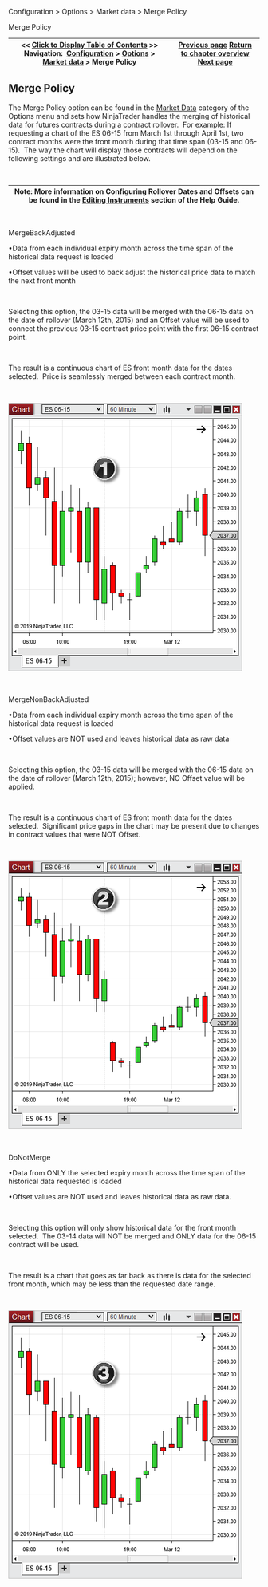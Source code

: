 ﻿


Configuration \> Options \> Market data \> Merge Policy






















Merge Policy







| \<\< [Click to Display Table of Contents](merge_policy.md) \>\> **Navigation:**     [Configuration](configuration-1.md) \> [Options](options-1.md) \> [Market data](options_marketdata-1.md) \> Merge Policy | [Previous page](splits_and_dividends-1.md) [Return to chapter overview](options_marketdata-1.md) [Next page](real_time_tick_filter-1.md) |
| --- | --- |











## Merge Policy


The Merge Policy option can be found in the [Market Data](options_marketdata-1.md) category of the Options menu and sets how NinjaTrader handles the merging of historical data for futures contracts during a contract rollover.  For example: If requesting a chart of the ES 06\-15 from March 1st through April 1st, two contract months were the front month during that time span (03\-15 and 06\-15\).  The way the chart will display those contracts will depend on the following settings and are illustrated below.


 




| Note: More information on Configuring Rollover Dates and Offsets can be found in the [Editing Instruments](editing_instruments-1.md) section of the Help Guide. |
| --- |



 


MergeBackAdjusted


•Data from each individual expiry month across the time span of the historical data request is loaded

•Offset values will be used to back adjust the historical price data to match the next front month

 


Selecting this option, the 03\-15 data will be merged with the 06\-15 data on the date of rollover (March 12th, 2015\) and an Offset value will be used to connect the previous 03\-15 contract price point with the first 06\-15 contract point. 


 


The result is a continuous chart of ES front month data for the dates selected.  Price is seamlessly merged between each contract month.


 


![mergebackadjusted](mergebackadjusted.png)


 


MergeNonBackAdjusted


•Data from each individual expiry month across the time span of the historical data request is loaded

•Offset values are NOT used and leaves historical data as raw data

 


Selecting this option, the 03\-15 data will be merged with the 06\-15 data on the date of rollover (March 12th, 2015\); however, NO Offset value will be applied. 


 


The result is a continuous chart of ES front month data for the dates selected.  Significant price gaps in the chart may be present due to changes in contract values that were NOT Offset.


 


![mergenonbackadjusted](mergenonbackadjusted.png)


 


DoNotMerge


•Data from ONLY the selected expiry month across the time span of the historical data requested is loaded

•Offset values are NOT used and leaves historical data as raw data.

 


Selecting this option will only show historical data for the front month selected.  The 03\-14 data will NOT be merged and ONLY data for the 06\-15 contract will be used. 


 


The result is a chart that goes as far back as there is data for the selected front month, which may be less than the requested date range.


 


![donotmerge](donotmerge.png)








